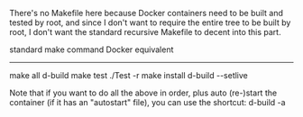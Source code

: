 
There's no Makefile here because Docker containers need to be built and tested
by root, and since I don't want to require the entire tree to be built by
root, I don't want the standard recursive Makefile to decent into this part.

standard make command		Docker equivalent
-------- ---- -------		------ ----------
make all                        d-build
make test                       ./Test -r
make install                    d-build --setlive

Note that if you want to do all the above in order, plus auto (re-)start the
container (if it has an "autostart" file), you can use the shortcut:
				d-build -a

